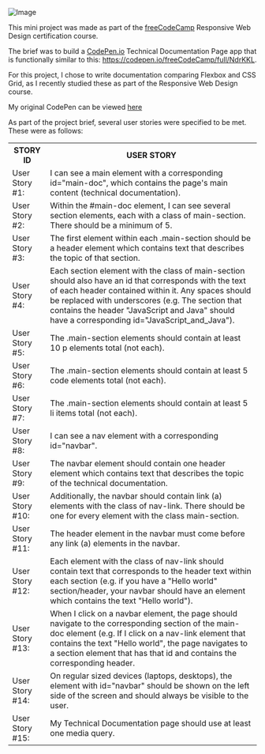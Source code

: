 ![Image]()

This mini project was made as part of the [freeCodeCamp](https://www.freecodecamp.org/learn/) Responsive Web Design certification course. 

The brief was to build a [CodePen.io](codepen.io) Technical Documentation Page app that is functionally similar to this: https://codepen.io/freeCodeCamp/full/NdrKKL.

For this project, I chose to write documentation comparing Flexbox and CSS Grid, as I recently studied these as part of the Responsive Web Design course. 

My original CodePen can be viewed [here](https://codepen.io/nickchapman1988/pen/LYQNKVM)

As part of the project brief, several user stories were specified to be met. These were as follows:

<table>
    <tr>
    <th>STORY ID</th>
    <th>USER STORY</th>
    </tr>
    <tr>
    <td>User Story #1:</td>
    <td>I can see a main element with a corresponding id="main-doc", which contains the page's main content (technical documentation).</td>
    </tr>
    <tr>
    <td>User Story #2:</td>
    <td> Within the #main-doc element, I can see several section elements, each with a class of main-section. There should be a minimum of 5.</td>
    </tr>
    <tr>
    <td>User Story #3:</td>
    <td>The first element within each .main-section should be a header element which contains text that describes the topic of that section.</td>
    </tr>
    <tr>
    <td>User Story #4:</td>
    <td>Each section element with the class of main-section should also have an id that corresponds with the text of each header contained within it. Any spaces should be replaced with underscores (e.g. The section that contains the header "JavaScript and Java" should have a corresponding id="JavaScript_and_Java").</td>
    </tr>
    <tr>
    <td>User Story #5:</td>
    <td>The .main-section elements should contain at least 10 p elements total (not each).</td>
    </tr>
    <tr>
    <td>User Story #6:</td>
    <td>The .main-section elements should contain at least 5 code elements total (not each).</td>
    </tr>
    <tr>
    <td>User Story #7:</td>
    <td>The .main-section elements should contain at least 5 li items total (not each).</td>
    </tr>
    <tr>
    <td>User Story #8:</td>
    <td> I can see a nav element with a corresponding id="navbar".</td>
    </tr>
    <tr>
    <td>User Story #9:</td>
    <td>The navbar element should contain one header element which contains text that describes the topic of the technical documentation.</td>
    </tr>
    <tr>
    <td>User Story #10:</td>
    <td>Additionally, the navbar should contain link (a) elements with the class of nav-link. There should be one for every element with the class main-section.</td>
    </tr>
    <tr>
    <td>User Story #11:</td>
    <td>The header element in the navbar must come before any link (a) elements in the navbar.</td>
    </tr>
    <tr>
    <td>User Story #12:</td>
    <td>Each element with the class of nav-link should contain text that corresponds to the header text within each section (e.g. if you have a "Hello world" section/header, your navbar should have an element which contains the text "Hello world").</td>
    </tr>
    <tr>
    <td>User Story #13:</td>
    <td>When I click on a navbar element, the page should navigate to the corresponding section of the main-doc element (e.g. If I click on a nav-link element that contains the text "Hello world", the page navigates to a section element that has that id and contains the corresponding header.</td>
    </tr>
    <tr>
    <td>User Story #14:</td>
    <td>On regular sized devices (laptops, desktops), the element with id="navbar" should be shown on the left side of the screen and should always be visible to the user.</td>
    </tr>
    <tr>
    <td>User Story #15:</td>
    <td>My Technical Documentation page should use at least one media query.</td>
    </tr>
</table> 